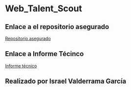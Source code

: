 # Web_Talent_Scout

## Enlace a el repositorio asegurado
[Repositorio asegurado](https://github.com/IsraelValderrama/Web_Talent_Scout_Tech_Seguro)

## Enlace a Informe Técinco

[Informe técnico](https://github.com/IsraelValderrama/Web_Talent_Scout/blob/main/Informe%20t%C3%A9cnico.md)


## Realizado por Israel Valderrama García
